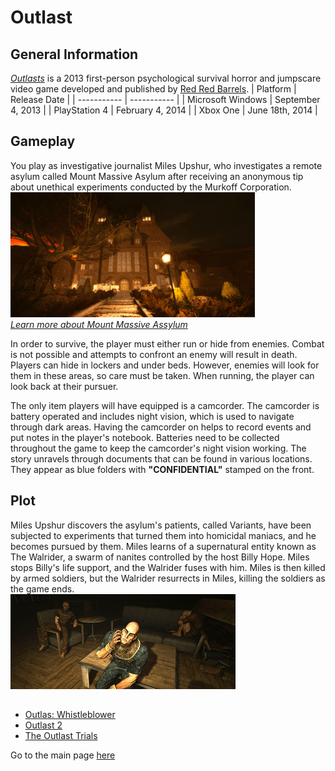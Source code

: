 # Outlast

## General Information 
[*Outlasts*](https://redbarrelsgames.com/games/outlast/) is a 2013 first-person psychological survival horror and jumpscare video game developed and published by [Red Red Barrels](https://redbarrelsgames.com/).
| Platform      | Release Date |
| ----------- | ----------- |
| Microsoft Windows  | September 4, 2013 |
| PlayStation 4      | February 4, 2014 |
| Xbox One   | June 18th, 2014 |


## Gameplay 
You play as investigative journalist Miles Upshur, who investigates a remote asylum called Mount Massive Asylum after receiving an anonymous tip about unethical experiments conducted by the Murkoff Corporation.\
![Asylum](../img/asylum.png)\
[*Learn more about Mount Massive Assylum*](https://outlast.fandom.com/wiki/Mount_Massive_Asylum)


In order to survive, the player must either run or hide from enemies. Combat is not possible and attempts to confront an enemy will result in death. Players can hide in lockers and under beds. However, enemies will look for them in these areas, so care must be taken. When running, the player can look back at their pursuer.


The only item players will have equipped is a camcorder. The camcorder is battery operated and includes night vision, which is used to navigate through dark areas. Having the camcorder on helps to record events and put notes in the player's notebook. Batteries need to be collected throughout the game to keep the camcorder's night vision working. The story unravels through documents that can be found in various locations. They appear as blue folders with **"CONFIDENTIAL"** stamped on the front.

## Plot 
Miles Upshur discovers the asylum's patients, called Variants, have been subjected to experiments that turned them into homicidal maniacs, and he becomes pursued by them. Miles learns of a supernatural entity known as The Walrider, a swarm of nanites controlled by the host Billy Hope. Miles stops Billy's life support, and the Walrider fuses with him. Miles is then killed by armed soldiers, but the Walrider resurrects in Miles, killing the soldiers as the game ends.  
![Variants](../img/Variants.jpg)

## 
* [Outlas: Whistleblower](https://redbarrelsgames.com/games/outlast-whistleblower/)
* [Outlast 2](https://redbarrelsgames.com/games/outlast-2/)
* [The Outlast Trials](https://redbarrelsgames.com/games/the-outlast-trials/)

Go to the main page [here](https://github.com/319SoftDev/wiki-project-group-row-2/blob/main/videogame/horror/horrorfile.md)
